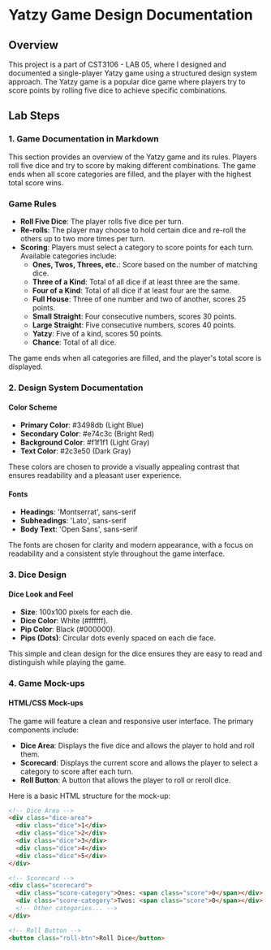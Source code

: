 # Yatzy Game Design Documentation

## Overview
This project is a part of CST3106 - LAB 05, where I designed and documented a single-player Yatzy game using a structured design system approach. The Yatzy game is a popular dice game where players try to score points by rolling five dice to achieve specific combinations.

## Lab Steps

### 1. Game Documentation in Markdown
This section provides an overview of the Yatzy game and its rules. Players roll five dice and try to score by making different combinations. The game ends when all score categories are filled, and the player with the highest total score wins.

### Game Rules
- **Roll Five Dice**: The player rolls five dice per turn.
- **Re-rolls**: The player may choose to hold certain dice and re-roll the others up to two more times per turn.
- **Scoring**: Players must select a category to score points for each turn. Available categories include:
  - **Ones, Twos, Threes, etc.**: Score based on the number of matching dice.
  - **Three of a Kind**: Total of all dice if at least three are the same.
  - **Four of a Kind**: Total of all dice if at least four are the same.
  - **Full House**: Three of one number and two of another, scores 25 points.
  - **Small Straight**: Four consecutive numbers, scores 30 points.
  - **Large Straight**: Five consecutive numbers, scores 40 points.
  - **Yatzy**: Five of a kind, scores 50 points.
  - **Chance**: Total of all dice.
  
The game ends when all categories are filled, and the player's total score is displayed.

### 2. Design System Documentation

#### Color Scheme
- **Primary Color**: #3498db (Light Blue)
- **Secondary Color**: #e74c3c (Bright Red)
- **Background Color**: #f1f1f1 (Light Gray)
- **Text Color**: #2c3e50 (Dark Gray)

These colors are chosen to provide a visually appealing contrast that ensures readability and a pleasant user experience.

#### Fonts
- **Headings**: 'Montserrat', sans-serif
- **Subheadings**: 'Lato', sans-serif
- **Body Text**: 'Open Sans', sans-serif

The fonts are chosen for clarity and modern appearance, with a focus on readability and a consistent style throughout the game interface.

### 3. Dice Design

#### Dice Look and Feel
- **Size**: 100x100 pixels for each die.
- **Dice Color**: White (#ffffff).
- **Pip Color**: Black (#000000).
- **Pips (Dots)**: Circular dots evenly spaced on each die face.

This simple and clean design for the dice ensures they are easy to read and distinguish while playing the game.

### 4. Game Mock-ups

#### HTML/CSS Mock-ups
The game will feature a clean and responsive user interface. The primary components include:
- **Dice Area**: Displays the five dice and allows the player to hold and roll them.
- **Scorecard**: Displays the current score and allows the player to select a category to score after each turn.
- **Roll Button**: A button that allows the player to roll or reroll dice.
  
Here is a basic HTML structure for the mock-up:

```html
<!-- Dice Area -->
<div class="dice-area">
  <div class="dice">1</div>
  <div class="dice">2</div>
  <div class="dice">3</div>
  <div class="dice">4</div>
  <div class="dice">5</div>
</div>

<!-- Scorecard -->
<div class="scorecard">
  <div class="score-category">Ones: <span class="score">0</span></div>
  <div class="score-category">Twos: <span class="score">0</span></div>
  <!-- Other categories... -->
</div>

<!-- Roll Button -->
<button class="roll-btn">Roll Dice</button>
